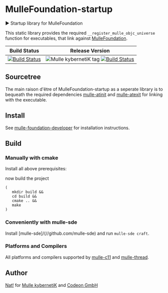 # MulleFoundation-startup

▶️ Startup library for MulleFoundation

This static library provides the required `__register_mulle_objc_universe`
function for executables, that link against
[MulleFoundation](https://github.com/mulle-objc/MulleFoundation).


Build Status | Release Version
-------------|-----------------------------------
[![Build Status](https://travis-ci.org/mulle-objc/MulleFoundation-startup.svg)](https://travis-ci.org/mulle-objc/mulle-objc) | ![Mulle kybernetiK tag](https://img.shields.io/github/tag/mulle-objc/MulleFoundation-startup.svg) [![Build Status](https://travis-ci.org/mulle-objc/MulleFoundation-startup.svg?branch=release)](https://travis-ci.org/mulle-objc/MulleFoundation-startup)


## Sourcetree

The main raison d'être of MulleFoundation-startup as a
seperate library is to bequeath the required dependencies
[mulle-atinit](//github.com/mulle-core/mulle-atinit) and
[mulle-atexit](//github.com/mulle-core/mulle-atexit) for linking with the
executable.


## Install

See [mulle-foundation-developer](//github.com/mulle-objc/mulle-foundation-developer) for
installation instructions.


## Build

### Manually with cmake

Install all above prerequisites:

now build the project

```
(
   mkdir build &&
   cd build &&
   cmake .. &&
   make
)
```

### Conveniently with mulle-sde

Install [mulle-sde]/(//github.com/mulle-sde) and run `mulle-sde craft`.


### Platforms and Compilers

All platforms and compilers supported by
[mulle-c11](//github.com/mulle-c/mulle-c11/) and
[mulle-thread](//github.com/mulle-concurrent/mulle-thread/).


## Author

[Nat!](//www.mulle-kybernetik.com/weblog) for
[Mulle kybernetiK](//www.mulle-kybernetik.com) and
[Codeon GmbH](//www.codeon.de)
